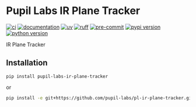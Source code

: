 # Pupil Labs IR Plane Tracker

[![ci](https://github.com/pupil-labs/pl-ir-plane-tracker/actions/workflows/main.yml/badge.svg)](https://github.com/pupil-labs/pl-ir-plane-tracker/actions/workflows/main.yml)
[![documentation](https://img.shields.io/badge/docs-mkdocs-708FCC.svg?style=flat)](https://pupil-labs.github.io/pl-ir-plane-tracker/)
[![uv](https://img.shields.io/endpoint?url=https://raw.githubusercontent.com/astral-sh/uv/main/assets/badge/v0.json)](https://github.com/astral-sh/uv)
[![ruff](https://img.shields.io/endpoint?url=https://raw.githubusercontent.com/astral-sh/ruff/main/assets/badge/v2.json)](https://github.com/astral-sh/ruff)
[![pre-commit](https://img.shields.io/badge/pre_commit-black?logo=pre-commit&logoColor=FAB041)](https://github.com/pre-commit/pre-commit)
[![pypi version](https://img.shields.io/pypi/v/pupil-labs-ir-plane-tracker.svg)](https://pypi.org/project/pupil-labs-ir-plane-tracker/)
[![python version](https://img.shields.io/pypi/pyversions/pupil-labs-ir-plane-tracker)](https://pypi.org/project/pupil-labs-ir-plane-tracker/)

IR Plane Tracker

## Installation

```
pip install pupil-labs-ir-plane-tracker
```

or

```bash
pip install -e git+https://github.com/pupil-labs/pl-ir-plane-tracker.git
```
